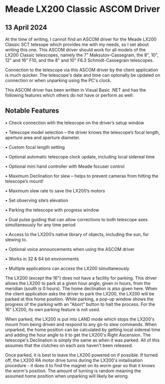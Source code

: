 Meade LX200 Classic ASCOM Driver
================================


13 April 2024
-------------

At the time of writing, I cannot find an ASCOM driver for the Meade LX200 Classic SCT telesope which provides me with my needs,
so I set about writing this one. This ASCOM driver should work for all models of the LX200 Classic telescopes, namely the
7" Maksutov-Cassegrain, the 8", 10", 12" and 16" F10, and the 8" and 10" F6.3 Schmidt-Cassegrain telescopes.

Connection to the telescope via this ASCOM driver by the client application is much quicker.  The telescope's date and time can
optonally be updated on connection or when unparking using the PC's clock.

This ASCOM driver has been written in Visual Basic .NET and has the following features which others do not have or perform as well:

Notable Features
----------------

•	Check connection with the telescope on the driver’s setup window

•	Telescope model selection – the driver knows the telescope’s focal length, aperture area and aperture diameter.

•	Custom focal length setting

•	Optional automatic telescope clock update, including local sidereal time

•	Optional mini hand controller with Meade focuser control

•	Maximum Declination for slew – helps to prevent cameras from hitting the telescope’s mount!

•	Maximum slew rate to save the LX200’s motors

•	Set observing site’s elevation

•	Parking the telescope with progress window

•	Dual pulse guiding that can allow corrections to both telescope axes simultaneously for any time period

•	Access to the LX200’s native library of objects, including the sun, for slewing to.

•	Optional voice announcements when using the ASCOM driver

•	Works in 32 & 64 bit environments

•	Multiple applications can access the LX200 simultaneously


The LX200 (except the 16") does not have a facility for parking.  This driver allows the LX200 to park at a given hour angle,
given in hours, from the meridian (south is 0 hours).  The home declination is also given here.  When the client application asks 
the driver to park the LX200, the LX200 will be parked at this home position.  While parking, a pop-up window shows the progress of
the parking with an "Abort" button to halt the process.  For the 16" LX200, its own parking feature is not used.

When parked, the LX200 is put into LAND mode which stops the LX200's mount from being driven and respond to any go-to slew
commands.  When unparked, the home position can be calculated by getting local sidereal time and adding the hour angle to it to
get the LX200's Right Ascension.  The telescope's Declination is simply the same as when it was parked.  All of this assumes that
the clutches on each axis haven't been released.

Once parked, it is best to leave the LX200 powered on if possible.  If turned off, the LX200 RA motor drive turns during the
LX200's initailisation procedure - it does it to find the magnet on its worm gear so that it knows the worm's position.  The
amount of turning is random meaning the assumed home position when unparking will likely be wrong.
